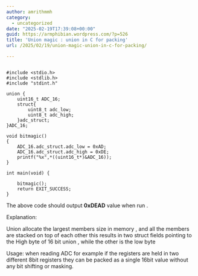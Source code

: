 ```yaml
---
author: amrithmmh
category:
  - uncategorized
date: "2025-02-19T17:39:08+00:00"
guid: https://armphibian.wordpress.com/?p=526
title: 'Union magic : union in C for packing'
url: /2025/02/19/union-magic-union-in-c-for-packing/

---
```

```

#include <stdio.h>
#include <stdlib.h>
#include "stdint.h"

union {
	uint16_t ADC_16;
	struct{
		uint8_t adc_low;
		uint8_t adc_high;
	}adc_struct;
}ADC_16;

void bitmagic()
{
    ADC_16.adc_struct.adc_low = 0xAD;
    ADC_16.adc_struct.adc_high = 0xDE;
	printf("%x",*((uint16_t*)&ADC_16));
}

int main(void) {

	bitmagic();
	return EXIT_SUCCESS;
}

```

The above code should output **0xDEAD** value when run .

Explanation:

Union allocate the largest members size in memory , and all the members are stacked on top of each other this results in two struct fields pointing to the High byte of 16 bit union , while the other is the low byte

Usage: when reading ADC for example if the registers are held in two different 8bit registers they can be packed as a single 16bit value without any bit shifting or masking.
